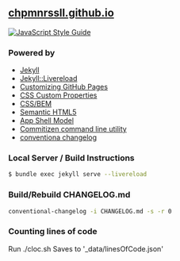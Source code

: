 ## [chpmnrssll.github.io](https://chpmnrssll.github.io/)
[![JavaScript Style Guide](https://img.shields.io/badge/code_style-standard-brightgreen.svg)](https://standardjs.com)

### Powered by
- [Jekyll](http://jekyllrb.com)
- [Jekyll::Livereload](https://github.com/RobertDeRose/jekyll-livereload)
- [Customizing GitHub Pages](https://help.github.com/categories/customizing-github-pages/)
- [CSS Custom Properties](https://www.smashingmagazine.com/2017/04/start-using-css-custom-properties/)
- [CSS/BEM](https://en.bem.info/methodology/quick-start/)
- [Semantic HTML5](http://www.hongkiat.com/blog/html-5-semantics/)
- [App Shell Model](https://developers.google.com/web/fundamentals/architecture/app-shell)
- [Commitizen command line utility](https://github.com/commitizen/cz-cli)
- [conventiona changelog](https://github.com/conventional-changelog/conventional-changelog)

### Local Server / Build Instructions
```bash
$ bundle exec jekyll serve --livereload
```

### Build/Rebuild CHANGELOG.md
```bash
conventional-changelog -i CHANGELOG.md -s -r 0
```

### Counting lines of code
Run ./cloc.sh
Saves to '_data/linesOfCode.json'
